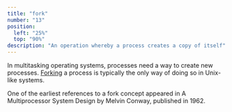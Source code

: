 ```yaml
---
title: "fork"
number: "13"
position:
  left: "25%"
  top: "90%"
description: "An operation whereby a process creates a copy of itself"
---
```


In multitasking operating systems, processes need a way to create new processes.
[Forking](https://en.wikipedia.org/wiki/Fork_(system_call)) a process is typically the
only way of doing so in Unix-like systems.

One of the earliest references to a fork concept appeared in A Multiprocessor System Design by Melvin Conway, published in 1962.
